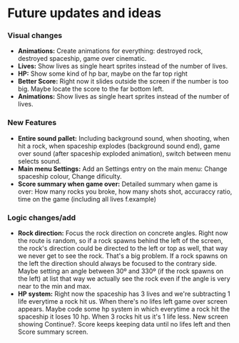 # Future updates and ideas

### Visual changes
- **Animations:** Create animations for everything: destroyed rock, destroyed spaceship, game over cinematic.
- **Lives:** Show lives as single heart sprites instead of the number of lives.
- **HP:** Show some kind of hp bar, maybe on the far top right
- **Better Score:** Right now it slides outside the screen if the number is too big. Maybe locate the score to the far bottom left.
- **Animations:** Show lives as single heart sprites instead of the number of lives.

### New Features
- **Entire sound pallet:** Including background sound, when shooting, when hit a rock, when spaceship explodes (background sound end), game over sound (after spaceship exploded animation), switch between menu selects sound.
- **Main menu Settings:** Add an Settings entry on the main menu: Change spaceship colour, Change dificulty.
- **Score summary when game over:** Detailed summary when game is over: How many rocks you broke, how many shots shot, accuraccy ratio, time on the game (including all lives f.example)

### Logic changes/add
- **Rock direction:** Focus the rock direction on concrete angles. Right now the route is random, so if a rock spawns behind the left of the screen, the rock's direction could be directed to the left or top as well, that way we never get to see the rock. That's a big problem. If a rock spawns on the left the direction should always be focused to the contrary side. Maybe setting an angle between 30º and 330º (if the rock spawns on the left) at list that way we actually see the rock even if the angle is very near to the min and max.
- **HP system:** Right now the spaceship has 3 lives and we're subtracting 1 life everytime a rock hit us. When there's no lifes left game over screen appears. Maybe code some hp system in which everytime a rock hit the spaceship it loses 10 hp. When 3 rocks hit us it's 1 life less. New screen showing Continue?. Score keeps keeping data until no lifes left and then Score summary screen.